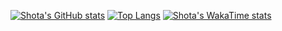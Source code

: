 [![Shota's GitHub stats](https://gh-readme-stat-plum.vercel.app/api?username=Shota-Sakitsu)](https://github.com/anuraghazra/github-readme-stats)
[![Top Langs](https://gh-readme-stat-plum.vercel.app/api/top-langs/?username=Shota-Sakitsu)](https://github.com/anuraghazra/github-readme-stats)
[![Shota's WakaTime stats](ttps://gh-readme-stat-plum.vercel.app/api/wakatime?username=Shota-Sakitsu)](https://github.com/anuraghazra/github-readme-stats)

